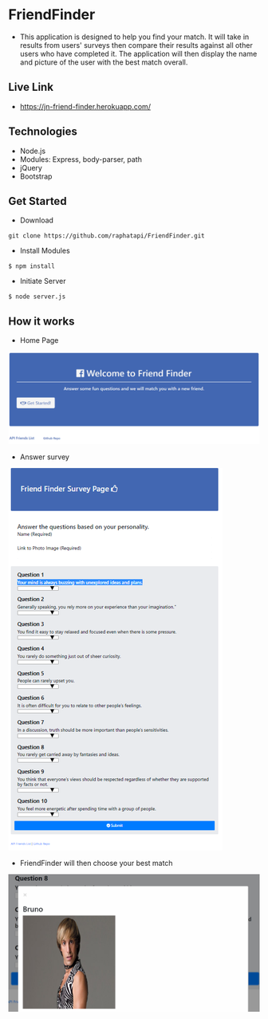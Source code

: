 # FriendFinder

* This application is designed to help you find your match. It will take in results from users' surveys then compare their results against all other users who have completed it. The application will then display the name and picture of the user with the best match overall.

## Live Link

- https://jn-friend-finder.herokuapp.com/

## Technologies

- Node.js
- Modules: Express, body-parser, path
- jQuery
- Bootstrap


## Get Started

- Download
```
git clone https://github.com/raphatapi/FriendFinder.git

```

- Install Modules
```
$ npm install
```

- Initiate Server

```
$ node server.js   

```

## How it works

- Home Page 

![FFHome Pic](ffhome.png)

- Answer survey 

![FFSurvey Pic](ffsurvey.png)

- FriendFinder will then choose your best match 

![FFMatch Pic](ffmatch.png)